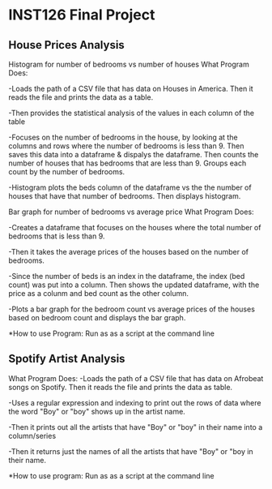 # INST126 Final Project 
## House Prices Analysis 
Histogram for number of bedrooms vs number of houses 
What Program Does:

-Loads the path of a CSV file that has data on Houses in America. Then it reads the file and prints the data as a table.

-Then provides the statistical analysis of the values in each column of the table 

-Focuses on the number of bedrooms in the house, by looking at the columns and rows where the number of bedrooms is less than 9. Then saves this data into a dataframe & dispalys the dataframe.
Then counts the number of houses that has bedrooms that are less than 9. Groups each count by the number of bedrooms.

-Histogram plots the beds column of the dataframe vs the the number of houses that have that number of bedrooms. Then displays histogram.


Bar graph for number of bedrooms vs average price 
What Program Does:

-Creates a dataframe that focuses on the houses where the total number of bedrooms that is less than 9.

-Then it takes the average prices of the houses based on the number of bedrooms.

-Since the number of beds is an index in the dataframe, the index (bed count) was put into a column. Then shows the updated dataframe, with the price as a colunm and bed count as the other column.  

-Plots a bar graph for the bedroom count vs average prices of the houses based on bedroom count and displays the bar graph.


*How to use Program:
Run as as a script at the command line


## Spotify Artist Analysis
What Program Does:
-Loads the path of a CSV file that has data on Afrobeat songs on Spotify. Then it reads the file and prints the data as table.

-Uses a regular expression and indexing to print out the rows of data where the word "Boy" or "boy" shows up in the artist name.

-Then it prints out all the artists that have "Boy" or "boy" in their name into a column/series

-Then it returns just the names of all the artists that have "Boy" or "boy in their name.


*How to use program:
Run as as a script at the command line
